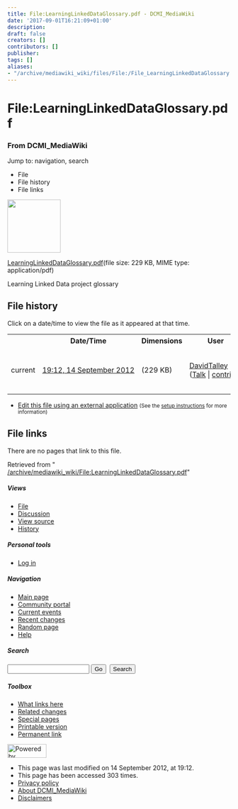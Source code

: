 ```yaml
---
title: File:LearningLinkedDataGlossary.pdf - DCMI_MediaWiki
date: '2017-09-01T16:21:09+01:00'
description: 
draft: false
creators: []
contributors: []
publisher: 
tags: []
aliases:
- "/archive/mediawiki_wiki/files/File:/File_LearningLinkedDataGlossary.pdf.html"
---
```


<a id="top"></a>
# File:LearningLinkedDataGlossary.pdf

### From DCMI\_MediaWiki

Jump to: navigation, search
<!-- start content -->
- File
- File history
- File links

 [<img alt="" src="/skins/common/images/icons/fileicon-pdf.png" width="120" height="120">](/archive/mediawiki_wiki/files/LearningLinkedDataGlossary.pdf)

[LearningLinkedDataGlossary.pdf](/archive/mediawiki_wiki/files/LearningLinkedDataGlossary.pdf "LearningLinkedDataGlossary.pdf")‎(file size: 229 KB, MIME type: application/pdf)

Learning Linked Data project glossary

<!-- 
NewPP limit report
Preprocessor node count: 1/1000000
Post-expand include size: 0/2097152 bytes
Template argument size: 0/2097152 bytes
Expensive parser function count: 0/100
-->
## File history

Click on a date/time to view the file as it appeared at that time.

<table class="wikitable filehistory">
  <tr>
    <td></td>
    <th>Date/Time</th>
    <th>Dimensions</th>
    <th>User</th>
    <th>Comment</th>
  </tr>
  <tr>
    <td>current</td>
    <td class="filehistory-selected" style="white-space: nowrap;"><a href="/archive/mediawiki_wiki/files/LearningLinkedDataGlossary.pdf">19:12, 14 September 2012</a></td>
    <td> <span style="white-space: nowrap;">(229 KB)</span>
    </td>
    <td>
      <a href="/index.php?title=User:DavidTalley&amp;action=edit&amp;redlink=1" class="new mw-userlink" title="User:DavidTalley (page does not exist)">DavidTalley</a> <span style="white-space: nowrap;"> <span class="mw-usertoollinks">(<a href="/index.php?title=User_talk:DavidTalley&amp;action=edit&amp;redlink=1" class="new" title="User talk:DavidTalley (page does not exist)">Talk</a> | <a href="/index.php/Special:Contributions/DavidTalley" title="Special:Contributions/DavidTalley">contribs</a>)</span></span>
    </td>
    <td> <span class="comment">(Learning Linked Data project glossary)</span>
    </td>
  </tr>
</table>

  

- [Edit this file using an external application](/index.php?title=File:LearningLinkedDataGlossary.pdf&action=edit&externaledit=true&mode=file "File:LearningLinkedDataGlossary.pdf") <small>(See the <a href="http://www.mediawiki.org/wiki/Manual:External_editors" class="external text" rel="nofollow">setup instructions</a> for more information)</small>

## File links

There are no pages that link to this file.

Retrieved from " [/archive/mediawiki_wiki/File:LearningLinkedDataGlossary.pdf](/archive/mediawiki_wiki/files/File:/File:LearningLinkedDataGlossary.pdf.html)"

<!-- end content -->

##### Views

- [File](/archive/mediawiki_wiki/files/File:/File:LearningLinkedDataGlossary.pdf.html "View the file page [c]")
- [Discussion](/index.php?title=File_talk:LearningLinkedDataGlossary.pdf&action=edit&redlink=1 "Discussion about the content page [t]")
- [View source](/index.php?title=File:LearningLinkedDataGlossary.pdf&action=edit "This page is protected.
You can view its source [e]")
- [History](/index.php?title=File:LearningLinkedDataGlossary.pdf&action=history "Past revisions of this page [h]")

##### Personal tools

- [Log in](/index.php?title=Special:UserLogin&returnto=File:LearningLinkedDataGlossary.pdf "You are encouraged to log in; however, it is not mandatory [o]")

<script type="text/javascript"> if (window.isMSIE55) fixalpha(); </script>

##### Navigation

- [Main page](/index.php/Main_Page "Visit the main page [z]")
- [Community portal](/index.php/DCMI_MediaWiki:Community_portal "About the project, what you can do, where to find things")
- [Current events](/index.php/DCMI_MediaWiki:Current_events "Find background information on current events")
- [Recent changes](/index.php/Special:RecentChanges "The list of recent changes in the wiki [r]")
- [Random page](/index.php/Special:Random "Load a random page [x]")
- [Help](/index.php/Help:Contents "The place to find out")

##### <label for="searchInput">Search</label>

<form action="/index.php" id="searchform">
				<input type="hidden" name="title" value="Special:Search">
				<input id="searchInput" title="Search DCMI_MediaWiki" accesskey="f" type="search" name="search">
				<input type="submit" name="go" class="searchButton" id="searchGoButton" value="Go" title="Go to a page with this exact name if exists"> 
				<input type="submit" name="fulltext" class="searchButton" id="mw-searchButton" value="Search" title="Search the pages for this text">
			</form>

##### Toolbox

- [What links here](/index.php/Special:WhatLinksHere/File:LearningLinkedDataGlossary.pdf "List of all wiki pages that link here [j]")
- [Related changes](/index.php/Special:RecentChangesLinked/File:LearningLinkedDataGlossary.pdf "Recent changes in pages linked from this page [k]")
- [Special pages](/index.php/Special:SpecialPages "List of all special pages [q]")
- [Printable version](/index.php?title=File:LearningLinkedDataGlossary.pdf&printable=yes "Printable version of this page [p]")
- [Permanent link](/index.php?title=File:LearningLinkedDataGlossary.pdf&oldid=3785 "Permanent link to this revision of the page")

<!-- end of the left (by default at least) column -->

 [<img src="/skins/common/images/poweredby_mediawiki_88x31.png" height="31" width="88" alt="Powered by MediaWiki">](http://www.mediawiki.org/)

- This page was last modified on 14 September 2012, at 19:12.
- This page has been accessed 303 times.
- [Privacy policy](/index.php/DCMI_MediaWiki:Privacy_policy "DCMI MediaWiki:Privacy policy")
- [About DCMI\_MediaWiki](/index.php/DCMI_MediaWiki:About "DCMI MediaWiki:About")
- [Disclaimers](/index.php/DCMI_MediaWiki:General_disclaimer "DCMI MediaWiki:General disclaimer")

<script>if (window.runOnloadHook) runOnloadHook();</script><!-- Served in 0.464 secs. -->
